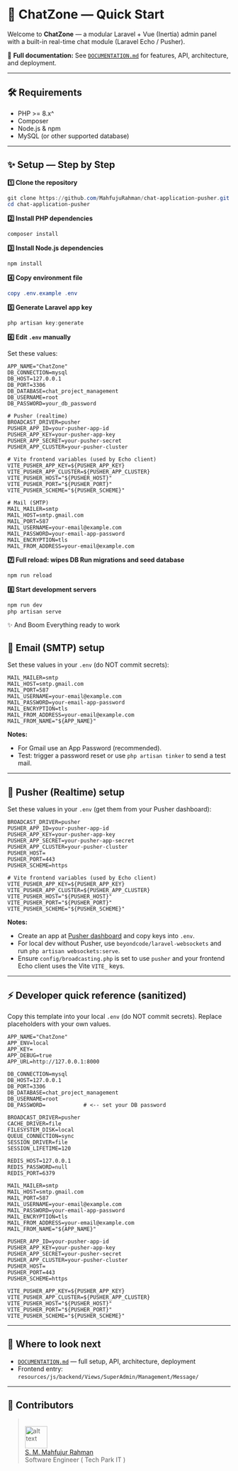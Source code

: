 

# 🚀 ChatZone — Quick Start

Welcome to **ChatZone** — a modular Laravel + Vue (Inertia) admin panel with a built-in real-time chat module (Laravel Echo / Pusher).

📖 **Full documentation:** See [`DOCUMENTATION.md`](./DOCUMENTATION.md) for features, API, architecture, and deployment.

---

## 🛠️ Requirements

- PHP >= 8.x^
- Composer
- Node.js & npm
- MySQL (or other supported database)

---

## ✨ Setup — Step by Step


<strong>1️⃣ Clone the repository</strong>

```powershell
git clone https://github.com/MahfujuRahman/chat-application-pusher.git
cd chat-application-pusher
```


<strong>2️⃣ Install PHP dependencies</strong>

```powershell
composer install
```


<strong>3️⃣ Install Node.js dependencies</strong>

```powershell
npm install
```


<strong>4️⃣ Copy environment file</strong>

```powershell
copy .env.example .env
```


<strong>5️⃣ Generate Laravel app key</strong>

```powershell
php artisan key:generate
```


<strong>6️⃣ Edit <code>.env</code> manually</strong>

Set these values:

```env
APP_NAME="ChatZone"
DB_CONNECTION=mysql
DB_HOST=127.0.0.1
DB_PORT=3306
DB_DATABASE=chat_project_management
DB_USERNAME=root
DB_PASSWORD=your_db_password

# Pusher (realtime)
BROADCAST_DRIVER=pusher
PUSHER_APP_ID=your-pusher-app-id
PUSHER_APP_KEY=your-pusher-app-key
PUSHER_APP_SECRET=your-pusher-secret
PUSHER_APP_CLUSTER=your-pusher-cluster

# Vite frontend variables (used by Echo client)
VITE_PUSHER_APP_KEY=${PUSHER_APP_KEY}
VITE_PUSHER_APP_CLUSTER=${PUSHER_APP_CLUSTER}
VITE_PUSHER_HOST="${PUSHER_HOST}"
VITE_PUSHER_PORT="${PUSHER_PORT}"
VITE_PUSHER_SCHEME="${PUSHER_SCHEME}"

# Mail (SMTP)
MAIL_MAILER=smtp
MAIL_HOST=smtp.gmail.com
MAIL_PORT=587
MAIL_USERNAME=your-email@example.com
MAIL_PASSWORD=your-email-app-password
MAIL_ENCRYPTION=tls
MAIL_FROM_ADDRESS=your-email@example.com
```

<strong>7️⃣ Full reload: wipes DB Run migrations and seed database</strong>

```powershell
npm run reload
```

<strong>8️⃣ Start development servers</strong>

```powershell
npm run dev
php artisan serve
```
✨ And Boom Everything ready to work


## 📧 Email (SMTP) setup

Set these values in your `.env` (do NOT commit secrets):

```env
MAIL_MAILER=smtp
MAIL_HOST=smtp.gmail.com
MAIL_PORT=587
MAIL_USERNAME=your-email@example.com
MAIL_PASSWORD=your-email-app-password
MAIL_ENCRYPTION=tls
MAIL_FROM_ADDRESS=your-email@example.com
MAIL_FROM_NAME="${APP_NAME}"
```

**Notes:**
- For Gmail use an App Password (recommended).
- Test: trigger a password reset or use `php artisan tinker` to send a test mail.

---

## 📡 Pusher (Realtime) setup

Set these values in your `.env` (get them from your Pusher dashboard):

```env
BROADCAST_DRIVER=pusher
PUSHER_APP_ID=your-pusher-app-id
PUSHER_APP_KEY=your-pusher-app-key
PUSHER_APP_SECRET=your-pusher-app-secret
PUSHER_APP_CLUSTER=your-pusher-cluster
PUSHER_HOST=
PUSHER_PORT=443
PUSHER_SCHEME=https

# Vite frontend variables (used by Echo client)
VITE_PUSHER_APP_KEY=${PUSHER_APP_KEY}
VITE_PUSHER_APP_CLUSTER=${PUSHER_APP_CLUSTER}
VITE_PUSHER_HOST="${PUSHER_HOST}"
VITE_PUSHER_PORT="${PUSHER_PORT}"
VITE_PUSHER_SCHEME="${PUSHER_SCHEME}"
```

**Notes:**
- Create an app at [Pusher dashboard](https://dashboard.pusher.com/) and copy keys into `.env`.
- For local dev without Pusher, use `beyondcode/laravel-websockets` and run `php artisan websockets:serve`.
- Ensure `config/broadcasting.php` is set to use `pusher` and your frontend Echo client uses the Vite `VITE_` keys.

---

## ⚡ Developer quick reference (sanitized)

Copy this template into your local `.env` (do NOT commit secrets). Replace placeholders with your own values.

```env
APP_NAME="ChatZone"
APP_ENV=local
APP_KEY=
APP_DEBUG=true
APP_URL=http://127.0.0.1:8000

DB_CONNECTION=mysql
DB_HOST=127.0.0.1
DB_PORT=3306
DB_DATABASE=chat_project_management
DB_USERNAME=root
DB_PASSWORD=            # <-- set your DB password

BROADCAST_DRIVER=pusher
CACHE_DRIVER=file
FILESYSTEM_DISK=local
QUEUE_CONNECTION=sync
SESSION_DRIVER=file
SESSION_LIFETIME=120

REDIS_HOST=127.0.0.1
REDIS_PASSWORD=null
REDIS_PORT=6379

MAIL_MAILER=smtp
MAIL_HOST=smtp.gmail.com
MAIL_PORT=587
MAIL_USERNAME=your-email@example.com
MAIL_PASSWORD=your-email-app-password
MAIL_ENCRYPTION=tls
MAIL_FROM_ADDRESS=your-email@example.com
MAIL_FROM_NAME="${APP_NAME}"

PUSHER_APP_ID=your-pusher-app-id
PUSHER_APP_KEY=your-pusher-app-key
PUSHER_APP_SECRET=your-pusher-secret
PUSHER_APP_CLUSTER=your-pusher-cluster
PUSHER_HOST=
PUSHER_PORT=443
PUSHER_SCHEME=https

VITE_PUSHER_APP_KEY=${PUSHER_APP_KEY}
VITE_PUSHER_APP_CLUSTER=${PUSHER_APP_CLUSTER}
VITE_PUSHER_HOST="${PUSHER_HOST}"
VITE_PUSHER_PORT="${PUSHER_PORT}"
VITE_PUSHER_SCHEME="${PUSHER_SCHEME}"
```

---

## 🧭 Where to look next
- [`DOCUMENTATION.md`](./DOCUMENTATION.md) — full setup, API, architecture, deployment
- Frontend entry: `resources/js/backend/Views/SuperAdmin/Management/Message/`

---

## 👤 Contributors

> <br>
> <img src="https://github.com/MahfujuRahman.png" alt="alt text" width="50" height="50" > <br> 
> <a href="https://github.com/MahfujuRahman">S. M. Mahfujur Rahman</a> <br>
> Software Engineer ( Tech Park IT )
> <br>
<br>

